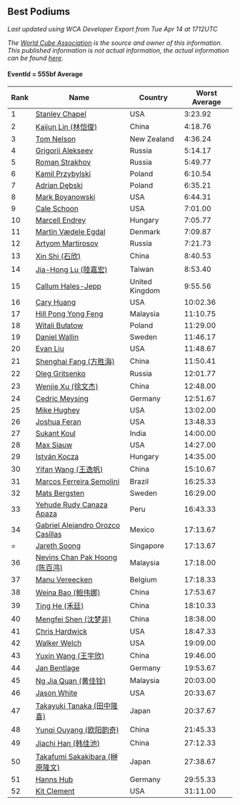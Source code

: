## Best Podiums

*Last updated using WCA Developer Export from Tue Apr 14 at 1712UTC*

*The [World Cube Association](https://www.worldcubeassociation.org) is the source and owner of this information. This published information is not actual information, the actual information can be found [here](https://www.worldcubeassociation.org/results).*

#### EventId = 555bf Average

|Rank|Name|Country|Worst Average|  
|--|--|--|--|  
|1|[Stanley Chapel](https://www.worldcubeassociation.org/persons/2016CHAP04)|USA|3:23.92|  
|2|[Kaijun Lin (林恺俊)](https://www.worldcubeassociation.org/persons/2013LINK01)|China|4:18.76|  
|3|[Tom Nelson](https://www.worldcubeassociation.org/persons/2013NELS01)|New Zealand|4:36.24|  
|4|[Grigorii Alekseev](https://www.worldcubeassociation.org/persons/2015ALEK01)|Russia|5:14.17|  
|5|[Roman Strakhov](https://www.worldcubeassociation.org/persons/2012STRA02)|Russia|5:49.77|  
|6|[Kamil Przybylski](https://www.worldcubeassociation.org/persons/2016PRZY01)|Poland|6:10.54|  
|7|[Adrian Dębski](https://www.worldcubeassociation.org/persons/2017DEBS01)|Poland|6:35.21|  
|8|[Mark Boyanowski](https://www.worldcubeassociation.org/persons/2014BOYA01)|USA|6:44.31|  
|9|[Cale Schoon](https://www.worldcubeassociation.org/persons/2014SCHO02)|USA|7:01.00|  
|10|[Marcell Endrey](https://www.worldcubeassociation.org/persons/2007ENDR01)|Hungary|7:05.77|  
|11|[Martin Vædele Egdal](https://www.worldcubeassociation.org/persons/2013EGDA02)|Denmark|7:09.87|  
|12|[Artyom Martirosov](https://www.worldcubeassociation.org/persons/2016MART29)|Russia|7:21.73|  
|13|[Xin Shi (石欣)](https://www.worldcubeassociation.org/persons/2010SHIX01)|China|8:40.53|  
|14|[Jia-Hong Lu (陸嘉宏)](https://www.worldcubeassociation.org/persons/2007LUJI01)|Taiwan|8:53.40|  
|15|[Callum Hales-Jepp](https://www.worldcubeassociation.org/persons/2012HALE01)|United Kingdom|9:55.56|  
|16|[Cary Huang](https://www.worldcubeassociation.org/persons/2015HUAN48)|USA|10:02.36|  
|17|[Hill Pong Yong Feng](https://www.worldcubeassociation.org/persons/2017FENG10)|Malaysia|11:10.75|  
|18|[Witali Bułatow](https://www.worldcubeassociation.org/persons/2015BUAT01)|Poland|11:29.00|  
|19|[Daniel Wallin](https://www.worldcubeassociation.org/persons/2013WALL03)|Sweden|11:46.17|  
|20|[Evan Liu](https://www.worldcubeassociation.org/persons/2009LIUE01)|USA|11:48.67|  
|21|[Shenghai Fang (方胜海)](https://www.worldcubeassociation.org/persons/2016FANG01)|China|11:50.41|  
|22|[Oleg Gritsenko](https://www.worldcubeassociation.org/persons/2011GRIT01)|Russia|12:01.77|  
|23|[Wenjie Xu (徐文杰)](https://www.worldcubeassociation.org/persons/2016XUWE02)|China|12:48.00|  
|24|[Cedric Meysing](https://www.worldcubeassociation.org/persons/2017MEYS02)|Germany|12:51.67|  
|25|[Mike Hughey](https://www.worldcubeassociation.org/persons/2007HUGH01)|USA|13:02.00|  
|26|[Joshua Feran](https://www.worldcubeassociation.org/persons/2011FERA01)|USA|13:48.33|  
|27|[Sukant Koul](https://www.worldcubeassociation.org/persons/2014KOUL01)|India|14:00.00|  
|28|[Max Siauw](https://www.worldcubeassociation.org/persons/2017SIAU02)|USA|14:27.00|  
|29|[István Kocza](https://www.worldcubeassociation.org/persons/2005KOCZ01)|Hungary|14:35.00|  
|30|[Yifan Wang (王逸帆)](https://www.worldcubeassociation.org/persons/2017WANY29)|China|15:10.67|  
|31|[Marcos Ferreira Semolini](https://www.worldcubeassociation.org/persons/2017SEMO02)|Brazil|16:25.33|  
|32|[Mats Bergsten](https://www.worldcubeassociation.org/persons/2008BERG04)|Sweden|16:29.00|  
|33|[Yehude Rudy Canaza Apaza](https://www.worldcubeassociation.org/persons/2013APAZ01)|Peru|16:43.33|  
|34|[Gabriel Alejandro Orozco Casillas](https://www.worldcubeassociation.org/persons/2008CASI01)|Mexico|17:13.67|  
|=|[Jareth Soong](https://www.worldcubeassociation.org/persons/2016SOON01)|Singapore|17:13.67|  
|36|[Nevins Chan Pak Hoong (陈百鸿)](https://www.worldcubeassociation.org/persons/2010CHAN20)|Malaysia|17:18.00|  
|37|[Manu Vereecken](https://www.worldcubeassociation.org/persons/2010VERE01)|Belgium|17:18.33|  
|38|[Weina Bao (鲍伟娜)](https://www.worldcubeassociation.org/persons/2015BAOW01)|China|17:53.67|  
|39|[Ting He (禾廷)](https://www.worldcubeassociation.org/persons/2015HETI01)|China|18:10.33|  
|40|[Mengfei Shen (沈梦非)](https://www.worldcubeassociation.org/persons/2018SHEN07)|China|18:38.00|  
|41|[Chris Hardwick](https://www.worldcubeassociation.org/persons/2003HARD01)|USA|18:47.33|  
|42|[Walker Welch](https://www.worldcubeassociation.org/persons/2011WELC01)|USA|19:09.00|  
|43|[Yuxin Wang (王宇欣)](https://www.worldcubeassociation.org/persons/2009WANG62)|China|19:46.00|  
|44|[Jan Bentlage](https://www.worldcubeassociation.org/persons/2010BENT01)|Germany|19:53.67|  
|45|[Ng Jia Quan (黄佳铨)](https://www.worldcubeassociation.org/persons/2015QUAN03)|Malaysia|20:03.00|  
|46|[Jason White](https://www.worldcubeassociation.org/persons/2016WHIT16)|USA|20:33.67|  
|47|[Takayuki Tanaka (田中隆喜)](https://www.worldcubeassociation.org/persons/2014TANA01)|Japan|20:37.67|  
|48|[Yunqi Ouyang (欧阳韵奇)](https://www.worldcubeassociation.org/persons/2007YUNQ01)|China|21:45.33|  
|49|[Jiachi Han (韩佳池)](https://www.worldcubeassociation.org/persons/2014HANJ02)|China|27:12.33|  
|50|[Takafumi Sakakibara (榊原隆文)](https://www.worldcubeassociation.org/persons/2017SAKA04)|Japan|27:38.67|  
|51|[Hanns Hub](https://www.worldcubeassociation.org/persons/2013HUBH01)|Germany|29:55.33|  
|52|[Kit Clement](https://www.worldcubeassociation.org/persons/2008CLEM01)|USA|31:11.00|  
